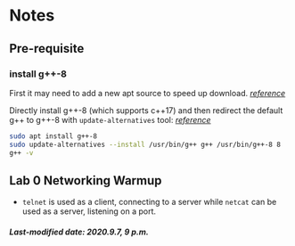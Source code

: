 # Notes

## Pre-requisite

### install g++-8

First it may need to add a new apt source to speed up download. *[reference]()*

Directly install g++-8 (which supports c++17) and then redirect the default g++ to g++-8 with `update-alternatives` tool: *[reference](https://linuxconfig.org/how-to-switch-between-multiple-gcc-and-g-compiler-versions-on-ubuntu-20-04-lts-focal-fossa)*

```bash
sudo apt install g++-8
sudo update-alternatives --install /usr/bin/g++ g++ /usr/bin/g++-8 8
g++ -v
```

## Lab 0  Networking Warmup

+ `telnet` is used as a client, connecting to a server while `netcat` can be used as a server, listening on a port.

##### Last-modified date: 2020.9.7, 9 p.m.